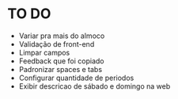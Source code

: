 # TO DO
- Variar pra mais do almoco
- Validação de front-end
- Limpar campos
- Feedback que foi copiado
- Padronizar spaces e tabs
- Configurar quantidade de periodos
- Exibir descricao de sábado e domingo na web